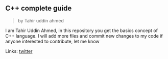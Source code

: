 
## C++ complete guide
>by Tahir uddin ahmed

I am Tahir Uddin Ahmed, in this repository you get the basics concept of C++ language. I will add more files and commit new changes to my code if anyone interested to contribute, let me know 

Links:
[twitter](https://google.com "@tahiruddinahmed")